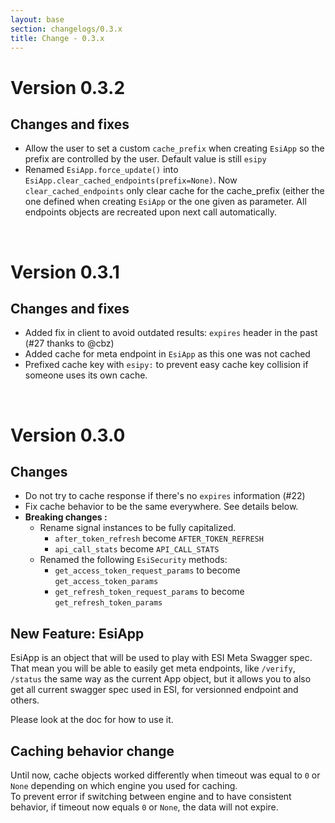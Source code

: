 ```yaml
---
layout: base
section: changelogs/0.3.x
title: Change - 0.3.x
---
```

# Version 0.3.2
## Changes and fixes
* Allow the user to set a custom `cache_prefix` when creating `EsiApp` so the prefix are controlled by the user. Default value is still `esipy`
* Renamed `EsiApp.force_update()` into `EsiApp.clear_cached_endpoints(prefix=None)`. Now `clear_cached_endpoints` only clear cache for the cache_prefix (either the one defined when creating `EsiApp` or the one given as parameter. All endpoints objects are recreated upon next call automatically. 

&nbsp; 

# Version 0.3.1
## Changes and fixes
* Added fix in client to avoid outdated results: `expires` header in the past (#27 thanks to @cbz)
* Added cache for meta endpoint in `EsiApp` as this one was not cached 
* Prefixed cache key with `esipy:` to prevent easy cache key collision if someone uses its own cache.

&nbsp; 

# Version 0.3.0
## Changes 
* Do not try to cache response if there's no `expires` information (#22)
* Fix cache behavior to be the same everywhere. See details below.
* **Breaking changes :**
    * Rename signal instances to be fully capitalized.
        * `after_token_refresh` become `AFTER_TOKEN_REFRESH`
        * `api_call_stats` become `API_CALL_STATS`
    * Renamed the following `EsiSecurity` methods:
        * `get_access_token_request_params` to become `get_access_token_params`
        * `get_refresh_token_request_params` to become `get_refresh_token_params`

## New Feature: EsiApp
EsiApp is an object that will be used to play with ESI Meta Swagger spec. <br>
That mean you will be able to easily get meta endpoints, like `/verify`, `/status` the same way as the current App object, but it allows you to also get all current swagger spec used in ESI, for versionned endpoint and others.

Please look at the doc for how to use it. 

## Caching behavior change
Until now, cache objects worked differently when timeout was equal to `0` or `None` depending on which engine you used for caching. <br>
To prevent error if switching between engine and to have consistent behavior, if timeout now equals `0` or `None`, the data will not expire.
